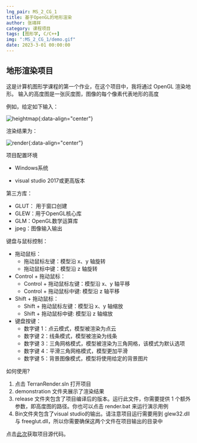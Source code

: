 ```yaml
---
lng_pair: MS_2_CG_1
title: 基于OpenGL的地形渲染
author: 张靖祥
category: 课程项目
tags: [图形学, C/C++]
img: ":MS_2_CG_1/demo.gif"
date: 2023-3-01 00:00:00
---
```


## 地形渲染项目

<!-- outline-start -->这是计算机图形学课程的第一个作业，在这个项目中，我将通过 OpenGL 渲染地形。 输入的高度图是一张灰度图，图像的每个像素代表地形的高度<!-- outline-end -->

例如，给定如下输入：

![heightmap](:MS_2_CG_1/Heightmap.jpg){:data-align="center"}

渲染结果为：

![render](:MS_2_CG_1/demo.gif){:data-align="center"}


项目配置环境

- Windows系统

- visual studio 2017或更高版本

第三方库：

- GLUT： 用于窗口创建
- GLEW：用于OpenGL核心库
- GLM：OpenGL数学运算库
- jpeg：图像输入输出

键盘与鼠标控制：

- 拖动鼠标：
  - 拖动鼠标左键：模型沿 x、y 轴旋转
  - 拖动鼠标中键：模型沿 z 轴旋转
- Control + 拖动鼠标：
  - Control + 拖动鼠标左键：模型沿 x、y 轴平移
  - Control + 拖动鼠标中键: 模型沿 z 轴平移
- Shift + 拖动鼠标：
  - Shift + 拖动鼠标左键：模型沿 x、y 轴缩放
  - Shift + 拖动鼠标中键: 模型沿 z 轴缩放
- 键盘按键：
  - 数字键 1：点云模式，模型被渲染为点云
  - 数字键 2：线条模式，模型被渲染为线条
  - 数字键 3：三角网格模式，模型被渲染为三角网格，该模式为默认选项
  - 数字键 4：平滑三角网格模式，模型更加平滑
  - 数字键 5：背景图像模式，模型将使用给定的背景图片

如何使用?

1. 点击 TerranRender.sln 打开项目
2. demonstration 文件夹展示了渲染结果
3. release 文件夹包含了项目编译后的版本。运行此文件，你需要提供 1 个额外参数，即高度图的路径。你也可以点击 render.bat 来运行演示用例
4. Bin文件夹包含了visual studio的输出。请注意项目运行需要用到 glew32.dll 与 freeglut.dll，所以你需要确保这两个文件在项目输出的目录中

点击[此次](https://github.com/Jingxiang-Zhang/TerranRender)获取项目源代码。
